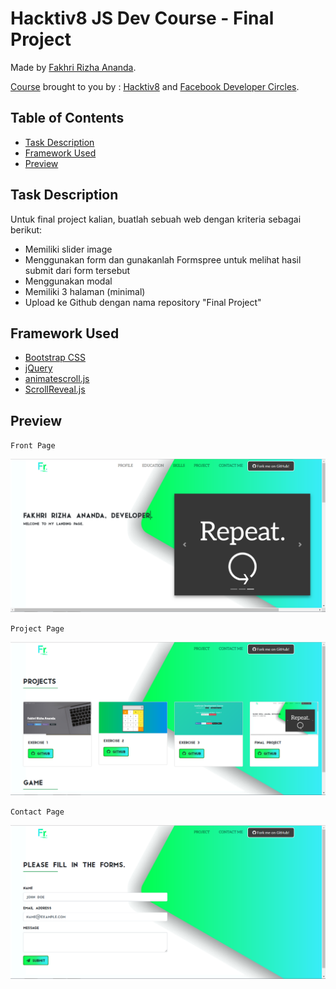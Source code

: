 # Hacktiv8 JS Dev Course - Final Project

Made by [Fakhri Rizha Ananda](https://github.com/user/fakhririzha).


[Course](https://hacktiv8.com/id/devc-javascript-development-course) brought to you by : [Hacktiv8](https://hacktiv8.com) and [Facebook Developer Circles](https://developers.facebook.com/developercircles/).

## Table of Contents
- [Task Description](#task-description)
- [Framework Used](#framework-used)
- [Preview](#preview)

## Task Description

Untuk final project kalian, buatlah sebuah web dengan kriteria sebagai berikut:

- Memiliki slider image
- Menggunakan form dan gunakanlah Formspree untuk melihat hasil submit dari form tersebut
- Menggunakan modal
- Memiliki 3 halaman (minimal)
- Upload ke Github dengan nama repository "Final Project"

## Framework Used

- [Bootstrap CSS](https://getbootstrap.com)
- [jQuery](https://code.jquery.com)
- [animatescroll.js](https://plugins.compzets.com/animatescroll/)
- [ScrollReveal.js](https://http://scrollrevealjs.org)

## Preview

`Front Page`


![Preview](https://raw.githubusercontent.com/fakhririzha/final-project/master/img/final-project.png)

`Project Page`


![Preview](https://raw.githubusercontent.com/fakhririzha/final-project/master/img/project.PNG)

`Contact Page`


![Preview](https://raw.githubusercontent.com/fakhririzha/final-project/master/img/contact.PNG)
